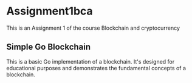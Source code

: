 # Assignment1bca
This is an Assignment 1 of the course Blockchain and cryptocurrency
## Simple Go Blockchain
This is a basic Go implementation of a blockchain. It's designed for educational purposes and demonstrates the fundamental concepts of a blockchain.
